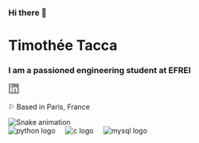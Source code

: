 ### Hi there 👋

# Timothée Tacca

### I am a passioned engineering student at EFREI 

 <a aligh="left" href="https://www.linkedin.com/in/timothee-tacca/" target="_blank" rel="noreferrer noopener"><img src="https://raw.githubusercontent.com/0xShapeShifter/dev-story/master/public/images/socials/linkedin.svg" alt="LinkedIn" width="22" height="22" /></a>  

 
⚐ Based in Paris, France

<img src="https://raw.githubusercontent.com/timotheetacca/timotheetacca/output/snake.svg" alt="Snake animation" />

<div align="left">
  <img src="https://cdn.jsdelivr.net/gh/devicons/devicon/icons/python/python-original.svg" height="40" alt="python logo"  />
  <img width="12" />
  <img src="https://cdn.jsdelivr.net/gh/devicons/devicon/icons/c/c-original.svg" height="40" alt="c logo"  />
  <img width="12" />
  <img src="https://cdn.jsdelivr.net/gh/devicons/devicon/icons/mysql/mysql-original.svg" height="40" alt="mysql logo"  />
</div>

###
